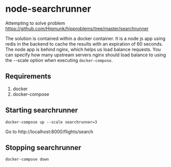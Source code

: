 # node-searchrunner

Attempting to solve problem https://github.com/Hipmunk/hipproblems/tree/master/searchrunner

The solution is contained within a docker container.  It is a node js app using redis in the backend to cache the results with an expiration of 60 seconds.  The node app is behind nginx, which helps us load balance requests.  You can specify how many upstream servers nginx should load balance to using the --scale option when executing `docker-compose`.

## Requirements
1. docker
2. docker-compose

## Starting searchrunner

`docker-compose up --scale searchrunner=3`

Go to http://localhost:8000/flights/search

## Stopping searchrunner

`docker-compose down`
